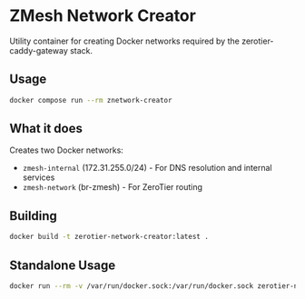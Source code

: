 # ZMesh Network Creator

Utility container for creating Docker networks required by the zerotier-caddy-gateway stack.

## Usage

```bash
docker compose run --rm znetwork-creator
```

## What it does

Creates two Docker networks:
- `zmesh-internal` (172.31.255.0/24) - For DNS resolution and internal services
- `zmesh-network` (br-zmesh) - For ZeroTier routing

## Building

```bash
docker build -t zerotier-network-creator:latest .
```

## Standalone Usage

```bash
docker run --rm -v /var/run/docker.sock:/var/run/docker.sock zerotier-network-creator:latest
```
